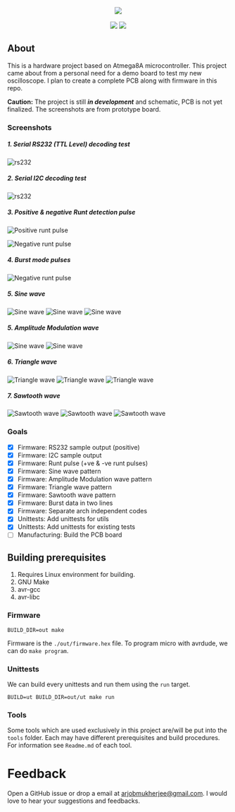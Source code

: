 <p align="center">
    <img src="/docs/images/logo.png"/>
    <br/>
    <br/>
    <img src="https://github.com/coderarjob/ScopeTester/actions/workflows/utbuild.yaml/badge.svg"/>
    <img src="https://github.com/coderarjob/ScopeTester/actions/workflows/fwbuild.yaml/badge.svg"/>
</p>

## About

This is a hardware project based on Atmega8A microcontroller. This project came about from a
personal need for a demo board to test my new oscilloscope. I plan to create a complete PCB
along with firmware in this repo.

**Caution:**
The project is still _**in development**_ and schematic, PCB is not yet finalized. The screenshots are from prototype board.

### Screenshots

##### 1. Serial RS232 (TTL Level) decoding test

![rs232](docs/images/usart.png)

##### 2. Serial I2C decoding test

![rs232](docs/images/i2c.png)

##### 3. Positive & negative Runt detection pulse

![Positive runt pulse](docs/images/positive_runt.png)

![Negative runt pulse](docs/images/negative_runt.png)

##### 4. Burst mode pulses

![Negative runt pulse](docs/images/burst_pulses.png)

##### 5. Sine wave

![Sine wave](docs/images/sine_wave.png)
![Sine wave](docs/images/sine_wave_freq_dist.png)
![Sine wave](docs/images/sine_wave_fft.png)

##### 5. Amplitude Modulation wave

![Sine wave](docs/images/am_wave.png)
![Sine wave](docs/images/am_wave_fft.png)

##### 6. Triangle wave

![Triangle wave](docs/images/triangle_wave.png)
![Triangle wave](docs/images/triangle_wave_freq_dist.png)
![Triangle wave](docs/images/triangle_wave_fft.png)

##### 7. Sawtooth wave

![Sawtooth wave](docs/images/sawtooth_wave.png)
![Sawtooth wave](docs/images/sawtooth_wave_freq_dist.png)
![Sawtooth wave](docs/images/sawtooth_wave_fft.png)

### Goals

- [X] Firmware: RS232 sample output (positive)
- [X] Firmware: I2C sample output
- [X] Firmware: Runt pulse (+ve & -ve runt pulses)
- [X] Firmware: Sine wave pattern
- [X] Firmware: Amplitude Modulation wave pattern
- [X] Firmware: Triangle wave pattern
- [X] Firmware: Sawtooth wave pattern
- [X] Firmware: Burst data in two lines
- [X] Firmware: Separate arch independent codes
- [X] Unittests: Add unittests for utils
- [X] Unittests: Add unittests for existing tests
- [ ] Manufacturing: Build the PCB board

## Building prerequisites

1. Requires Linux environment for building.
2. GNU Make
3. avr-gcc
4. avr-libc

### Firmware

```
BUILD_DIR=out make
```

Firmware is the `./out/firmware.hex` file. To program micro with avrdude, we can do `make program`.

### Unittests

We can build every unittests and run them using the `run` target.

```
BUILD=ut BUILD_DIR=out/ut make run
```

### Tools

Some tools which are used exclusively in this project are/will be put into the `tools` folder. Each
may have different prerequisites and build procedures. For information see `Readme.md` of each
tool.

# Feedback

Open a GitHub issue or drop a email at arjobmukherjee@gmail.com. I would love to hear your
suggestions and feedbacks.
